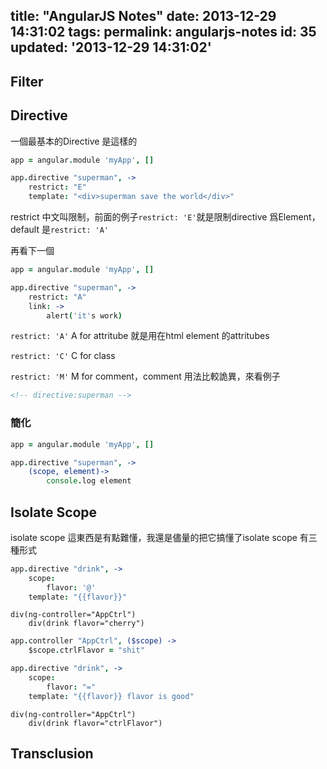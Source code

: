 title: "AngularJS Notes"
date: 2013-12-29 14:31:02
tags:
permalink: angularjs-notes
id: 35
updated: '2013-12-29 14:31:02'
---




## Filter

## Directive

一個最基本的Directive 是這樣的

```coffeescript
app = angular.module 'myApp', []

app.directive "superman", ->
    restrict: "E"
    template: "<div>superman save the world</div>"

```

restrict 中文叫限制，前面的例子`restrict: 'E'`就是限制directive 爲Element，default 是`restrict: 'A'`

再看下一個

```coffeescript
app = angular.module 'myApp', []

app.directive "superman", ->
    restrict: "A"
    link: ->
        alert('it's work)

```

`restrict: 'A'` A for attritube 就是用在html element 的attritubes

`restrict: 'C'` C for class

`restrict: 'M'` M for comment，comment 用法比較詭異，來看例子

```html
<!-- directive:superman -->
```

### 簡化

```coffeescript
app = angular.module 'myApp', []

app.directive "superman", ->
    (scope, element)->
        console.log element
```

## Isolate Scope

isolate scope 這東西是有點難懂，我還是儘量的把它搞懂了isolate scope 有三種形式

```coffeescript main.coffee
app.directive "drink", ->
    scope:
        flavor: '@'
    template: "{{flavor}}"
```

```jade index.jade
div(ng-controller="AppCtrl")
    div(drink flavor="cherry")
```


```coffeescript
app.controller "AppCtrl", ($scope) ->
    $scope.ctrlFlavor = "shit"

app.directive "drink", ->
    scope:
        flavor: "="
    template: "{{flavor}} flavor is good"
```

```jade index.jade
div(ng-controller="AppCtrl")
    div(drink flavor="ctrlFlavor")
```

## Transclusion















